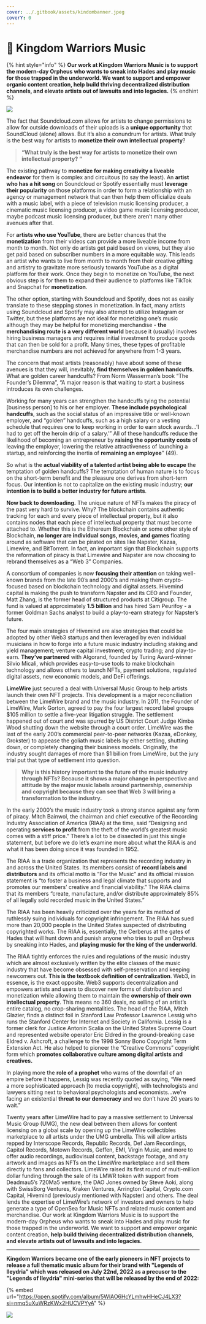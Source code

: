 ```yaml
---
cover: ../.gitbook/assets/kindombanner.jpeg
coverY: 0
---
```


# 🎵 Kingdom Warriors Music

{% hint style="info" %}
**Our work at Kingdom Warriors Music is to support the modern-day Orpheus who wants to sneak into Hades and play music for those trapped in the underworld. We want to support and empower organic content creation, help build thriving decentralized distribution channels, and elevate artists out of lawsuits and into legacies.**
{% endhint %}

![](<../.gitbook/assets/Screen Shot 2022-07-06 at 7.55.04 PM.png>)

The fact that Soundcloud.com allows for artists to change permissions to allow for outside downloads of their uploads is a **unique opportunity** that SoundCloud (alone) allows. But it’s also a conundrum for artists. What truly is the best way for artists to **monetize their own intellectual property**?

> **“What truly is the best way for artists to monetize their own intellectual property? “**

The existing pathway to **monetize for making creativity a liveable endeavor** for them is complex and circuitous (to say the least). An **artist who has a hit song** on Soundcloud or Spotify essentially must **leverage their popularity** on those platforms in order to form a relationship with an agency or management network that can then help them officialize deals with a music label, with a piece of television music licensing producer, a cinematic music licensing producer, a video game music licensing producer, maybe podcast music licensing producer, but there aren’t many other avenues after that.

For **artists who use YouTube**, there are better chances that the **monetization** from their videos can provide a more liveable income from month to month. Not only do artists get paid based on views, but they also get paid based on subscriber numbers in a more equitable way. This leads an artist who wants to live from month to month from their creative gifting and artistry to gravitate more seriously towards YouTube as a digital platform for their work. Once they begin to monetize on YouTube, the next obvious step is for them to expand their audience to platforms like TikTok and Snapchat for **monetization**.

The other option, starting with Soundcloud and Spotify, does not as easily translate to these stepping stones in monetization. In fact, many artists using Soundcloud and Spotify may also attempt to utilize Instagram or Twitter, but these platforms are not ideal for monetizing one’s music although they may be helpful for monetizing merchandise - **the merchandising route is a very different world** because it (usually) involves hiring business managers and requires initial investment to produce goods that can then be sold for a profit. Many times, these types of profitable merchandise numbers are not achieved for anywhere from 1-3 years.

The concern that most artists (reasonably) have about some of these avenues is that they will, inevitably, **find themselves in golden handcuffs**. What are golden career handcuffs? From Norm Wasserman’s book “The Founder’s Dilemma”, “A major reason is that waiting to start a business introduces its own challenges.&#x20;

Working for many years can strengthen the handcuffs tying the potential \[business person] to his or her employer. **These include psychological handcuffs**, such as the social status of an impressive title or well-known employer, and “golden” handcuffs, such as a high salary or a vesting schedule that requires one to keep working in order to earn stock awards…’I had to get off the heroin drip of a salary.’” All of these handcuffs reduce the likelihood of becoming an entrepreneur by **raising the opportunity costs** of leaving the employer, lowering the relative attractiveness of launching a startup, and reinforcing the inertia of **remaining an employee**” (49).

So what is the **actual viability of a talented artist being able to escape** the temptation of golden handcuffs? The temptation of human nature is to focus on the short-term benefit and the pleasure one derives from short-term focus. Our intention is not to capitalize on the existing music industry; **our intention is to build a better industry for future artists**.

**Now back to downloading.** The unique nature of NFTs makes the piracy of the past very hard to survive. Why? The blockchain contains authentic tracking for each and every piece of intellectual property, but it also contains nodes that each piece of intellectual property that must become attached to. Whether this is the Ethereum Blockchain or some other style of Blockchain, **no longer are individual songs, movies, and games** floating around as software that can be pirated on sites like Napster, Kazaa, Limewire, and BitTorrent. In fact, an important sign that Blockchain supports the reformation of piracy is that Limewire and Napster are now choosing to rebrand themselves as a “Web 3” Companies.

A consortium of companies is now **focusing their attention** on taking well-known brands from the late 90’s and 2000’s and making them crypto-focused based on blockchain technology and digital assets. Hivemind capital is making the push to transform Napster and its CEO and Founder, Matt Zhang, is the former head of structured products at Citigroup. The fund is valued at approximately **1.5 billion** and has hired Sam Peurifoy - a former Goldman Sachs analyst to build a play-to-earn strategy for Napster’s future.&#x20;

The four main strategies of Hivemind are also strategies that could be adopted by other Web3 startups and then leveraged by even individual musicians in how to forge into a future music industry including staking and yield management; venture capital investment; crypto trading; and play-to-earn. **They’ve partnered** with Algorand, founded by Turing Award-winner Silvio Micali, which provides easy-to-use tools to make blockchain technology and allows others to launch NFTs, payment solutions, regulated digital assets, new economic models, and DeFi offerings.

**LimeWire** just secured a deal with Universal Music Group to help artists launch their own NFT projects. This development is a major reconciliation between the LimeWire brand and the music industry. In 2011, the Founder of LimeWire, Mark Gorton, agreed to pay the four largest record label groups $105 million to settle a five-year litigation struggle. The settlement happened out of court and was spurred by US District Court Judge Kimba Wood shutting down the website through a court order. LimeWire was the last of the early 200’s commercial peer-to-peer networks (Kazaa, eDonkey, Grokster) to appease the goliath music labels by either settling, shutting down, or completely changing their business models. Originally, the industry sought damages of more than $1 billion from LimeWire, but the jury trial put that type of settlement into question.

> **Why is this history important to the future of the music industry through NFTs? Because it shows a major change in perspective and attitude by the major music labels around partnership, ownership and copyright because they can see that Web 3 will bring a transformation to the industry.**

In the early 2000’s the music industry took a strong stance against any form of piracy. Mitch Bainwol, the chairman and chief executive of the Recording Industry Association of America (RIAA) at the time, said “Designing and operating **services to profit** from the theft of the world’s greatest music comes with a stiff price.” There’s a lot to be dissected in just this single statement, but before we do let’s examine more about what the RIAA is and what it has been doing since it was founded in 1952.

The RIAA is a trade organization that represents the recording industry in and across the United States. Its members consist of **record labels and distributors** and its official motto is ”For the Music” and its official mission statement is “to foster a business and legal climate that supports and promotes our members’ creative and financial viability.” The RIAA claims that its members “create, manufacture, and/or distribute approximately 85% of all legally sold recorded music in the United States.”

The RIAA has been heavily criticized over the years for its method of ruthlessly suing individuals for copyright infringement. The RIAA has sued more than 20,000 people in the United States suspected of distributing copyrighted works. The RIAA is, essentially, the Cerberus at the gates of Hades that will hunt down and punish anyone who tries to pull an Orpheus by sneaking into Hades, and **playing music for the king of the underworld**.

The RIAA tightly enforces the rules and regulations of the music industry which are almost exclusively written by the elite classes of the music industry that have become obsessed with self-preservation and keeping newcomers out. **This is the textbook definition of centralization**. Web3, in essence, is the exact opposite. Web3 supports decentralization and empowers artists and users to discover new forms of distribution and monetization while allowing them to maintain the **ownership of their own intellectual property**. This means no 360 deals, no selling of an artist’s entire catalog, no crop-sharing mentalities. The head of the RIAA, Mitch Glazier, finds a distinct foil in Stanford Law Professor Lawrence Lessig who runs the Stanford Center for Internet and Society in California. Lessig is a former clerk for Justice Antonin Scalia on the United States Supreme Court and represented website operator Eric Eldred in the ground-breaking case Eldred v. Ashcroft, a challenge to the 1998 Sonny Bono Copyright Term Extension Act. He also helped to pioneer the “Creative Commons” copyright form which **promotes collaborative culture among digital artists and creatives.**

In playing more the **role of a prophet** who warns of the downfall of an empire before it happens, Lessig was recently quoted as saying, “We need a more sophisticated approach \[to media copyright], with technologists and lawyers sitting next to behavioral psychologists and economists…we’re facing an existential **threat to our democracy** and we don’t have 20 years to wait.”

Twenty years after LimeWire had to pay a massive settlement to Universal Music Group (UMG), the new deal between them allows for content licensing on a global scale by opening up the LimeWire collectibles marketplace to all artists under the UMG umbrella. This will allow artists repped by Interscope Records, Republic Records, Def Jam Recordings, Capitol Records, Motown Records, Geffen, EMI, Virgin Music, and more to offer audio recordings, audiovisual content, backstage footage, and any artwork and images as NFTs on the LimeWire marketplace and sell them directly to fans and collectors. LimeWire raised its first round of multi-million dollar funding through the sale of its LMWR token with support from Deadmau5’s 720Ma5 venture, the DAO Jones owned by Steve Aoki, along with SwissBorg Ventures, Kraken Ventures, Arrington Capital, Crypto.com Capital, Hivemind (previously mentioned with Napster) and others. The deal lends the expertise of LimeWire’s network of investors and owners to help generate a type of OpenSea for Music NFTs and related music content and merchandise. Our work at Kingdom Warriors Music is to support the modern-day Orpheus who wants to sneak into Hades and play music for those trapped in the underworld. We want to support and empower organic content creation, **help build thriving decentralized distribution channels, and elevate artists out of lawsuits and into legacies.**

****

**Kingdom Warriors became one of the early pioneers in NFT projects to release a full thematic music album for their brand with "Legends of Ileydria" which was released on July 22nd, 2022 as a precusor to the "Legends of Ileydria" mini-series that will be released by the end of 2022:**

{% embed url="https://open.spotify.com/album/5WlAO6HcYLmhwHHeCJ4LX3?si=nmq5uXuWRzKWx2HUCVPYyA" %}

![](<../.gitbook/assets/296383525\_1042895833060647\_180394939897914765\_n (1).jpg>)
